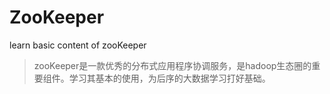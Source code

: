 # ZooKeeper
learn basic content of zooKeeper

>zooKeeper是一款优秀的分布式应用程序协调服务，是hadoop生态圈的重要组件。学习其基本的使用，为后序的大数据学习打好基础。
